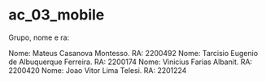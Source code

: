# ac_03_mobile

Grupo, nome e ra:

Nome: Mateus Casanova Montesso. RA: 2200492
Nome: Tarcisio Eugenio de Albuquerque Ferreira. RA: 2200174
Nome: Vinicius Farias Albanit. RA: 2200420
Nome: Joao Vitor Lima Telesi. RA: 2201224
